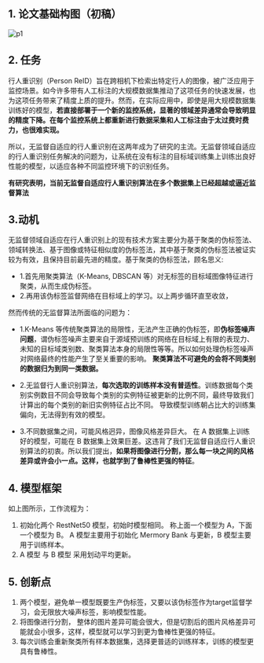 ## 1. 论文基础构图（初稿）

![p1](D:\blog\justxyx.github.io\assets\img\2021.10.27\p1.png)

## 2. 任务

行人重识别（Person ReID）旨在跨相机下检索出特定行人的图像，被广泛应用于监控场景。如今许多带有人工标注的大规模数据集推动了这项任务的快速发展，也为这项任务带来了精度上质的提升。然而，在实际应用中，即使是用大规模数据集训练好的模型，**若直接部署于一个新的监控系统，显著的领域差异通常会导致明显的精度下降。在每个监控系统上都重新进行数据采集和人工标注由于太过费时费力，也很难实现。**

所以，无监督自适应的行人重识别在这两年成为了研究的主流。无监督领域自适应的行人重识别任务解决的问题为，让系统在没有标注的目标域训练集上训练出良好性能的模型，以适应各种不同监控环境下的识别任务。

**有研究表明，当前无监督自适应行人重识别算法在多个数据集上已经超越或逼近监督算法**

## 3.动机

无监督领域自适应在行人重识别上的现有技术方案主要分为基于聚类的伪标签法、领域转换法、基于图像或特征相似度的伪标签法，其中基于聚类的伪标签法被证实较为有效，且保持目前最先进的精度。基于聚类的伪标签法，顾名思义:

- 1.首先用聚类算法（K-Means, DBSCAN 等）对无标签的目标域图像特征进行聚类，从而生成伪标签。
- 2.再用该伪标签监督网络在目标域上的学习。以上两步循环直至收敛，

然而传统的无监督算法所面临的问题为：

- 1.K-Means 等传统聚类算法的局限性，无法产生正确的伪标签，即**伪标签噪声问题**，谓伪标签噪声主要来自于源域预训练的网络在目标域上有限的表现力、未知的目标域类别数、聚类算法本身的局限性等等。所以如何处理伪标签噪声对网络最终的性能产生了至关重要的影响。 **聚类算法不可避免的会将不同类别的数据归为到同一类数据。**

- 2.无监督行人重识别算法，**每次选取的训练样本没有普适性**。训练数据每个类别实例数目不同会导致每个类别的实例特征被更新的比例不同，最终导致我们计算出的每个类别的新旧实例特征占比不同。 导致模型训练朝占比大的训练集偏向，无法得到有效的模型。

- 3.不同数据集之间，可能风格迥异，图像风格差异巨大。 在 A 数据集上训练好的模型，可能在 B 数据集上效果巨差。这违背了我们无监督自适应行人重识别算法的初衷。所以我们提出，**如果将图像进行分割，那么每一块之间的风格差异或许会小一点。这样，也就学到了鲁棒性更强的特征**。

## 4. 模型框架

如上图所示，工作流程为：

1. 初始化两个 RestNet50 模型，初始时模型相同。 称上面一个模型为 A，下面一个模型为 B。 A 模型主要用于初始化 Mermory Bank 与更新，B 模型主要用于训练样本。
2. A 模型 与 B 模型 采用划动平均更新。

## 5. 创新点
1. 两个模型，避免单一模型既要生产伪标签，又要以该伪标签作为target监督学习，会无限放大噪声标签，影响模型性能。
2. 将图像进行分割， 整体的图片差异可能会很大，但是切割后的图片风格差异可能就会小很多，这样，模型就可以学习到更为鲁棒性更强的特征。
3. 每次训练会重新聚类所有样本数据集，选择更普适的训练样本，训练的模型更具有鲁棒性。
